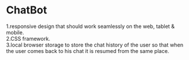 # ChatBot

1.responsive design that should work seamlessly on the web, tablet & mobile. <br />
2.CSS framework. <br />
3.local browser storage to store the chat history of the user so that when the user comes back to his chat it is resumed from the same place. <br />
 <br />
